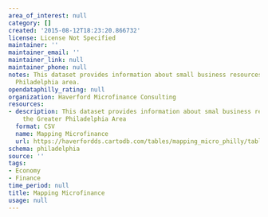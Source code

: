 ```yaml
---
area_of_interest: null
category: []
created: '2015-08-12T18:23:20.866732'
license: License Not Specified
maintainer: ''
maintainer_email: ''
maintainer_link: null
maintainer_phone: null
notes: This dataset provides information about small business resources in the Greater
  Philadelphia area.
opendataphilly_rating: null
organization: Haverford Microfinance Consulting
resources:
- description: This dataset provides information about smal business resources serving
    the Greater Philadelphia Area
  format: CSV
  name: Mapping Microfinance
  url: https://haverfordds.cartodb.com/tables/mapping_micro_philly/table
schema: philadelphia
source: ''
tags:
- Economy
- Finance
time_period: null
title: Mapping Microfinance
usage: null
---
```

